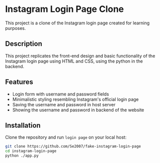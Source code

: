# Instagram Login Page Clone

This project is a clone of the Instagram login page created for learning purposes.

## Description

This project replicates the front-end design and basic functionality of the Instagram login page using HTML and CSS, using the python in the backend.

## Features

- Login form with username and password fields
- Minimalistic styling resembling Instagram's official login page
- Saving the username and password in host server
- Showing the username and password in backend of the website

## Installation

Clone the repository and run `login page` on your local host:

```bash
git clone https://github.com/Se2007/fake-instagram-login-page
cd instagram-login-page
python ./app.py
